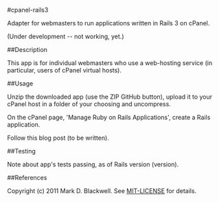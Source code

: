 #cpanel-rails3

Adapter for webmasters to run applications written in Rails 3 on cPanel.

(Under development -- not working, yet.)

##Description

This app is for individual webmasters who use a web-hosting service (in particular, users of cPanel virtual hosts).

##Usage

Unzip the downloaded app (use the ZIP GitHub button), upload it to your cPanel host in a folder of your choosing and uncompress.

On the cPanel page, 'Manage Ruby on Rails Applications', create a Rails application.

Follow this blog post (to be written).

##Testing

Note about app's tests passing, as of Rails version (version).

##References


Copyright (c) 2011 Mark D. Blackwell. See [MIT-LICENSE](cpanel-rails3/blob/master/MIT-LICENSE) for details.
